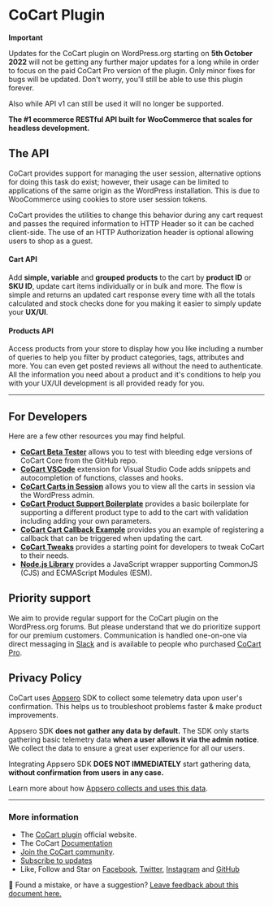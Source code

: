 # CoCart Plugin

**Important**

Updates for the CoCart plugin on WordPress.org starting on **5th October 2022** will not be getting any further major updates for a long while in order to focus on the paid CoCart Pro version of the plugin. Only minor fixes for bugs will be updated. Don't worry, you'll still be able to use this plugin forever.

Also while API v1 can still be used it will no longer be supported.

**The #1 ecommerce RESTful API built for WooCommerce that scales for headless development.**

## The API

CoCart provides support for managing the user session, alternative options for doing this task do exist; however, their usage can be limited to applications of the same origin as the WordPress installation. This is due to WooCommerce using cookies to store user session tokens.

CoCart provides the utilities to change this behavior during any cart request and passes the required information to HTTP Header so it can be cached client-side. The use of an HTTP Authorization header is optional allowing users to shop as a guest.

#### Cart API

Add **simple, variable** and **grouped products** to the cart by **product ID** or **SKU ID**, update cart items individually or in bulk and more. The flow is simple and returns an updated cart response every time with all the totals calculated and stock checks done for you making it easier to simply update your **UX/UI**.

#### Products API

Access products from your store to display how you like including a number of queries to help you filter by product categories, tags, attributes and more. You can even get posted reviews all without the need to authenticate. All the information you need about a product and it's conditions to help you with your UX/UI development is all provided ready for you.

---

## For Developers

Here are a few other resources you may find helpful.

* **[CoCart Beta Tester](https://github.com/co-cart/cocart-beta-tester)** allows you to test with bleeding edge versions of CoCart Core from the GitHub repo.
* **[CoCart VSCode](https://github.com/co-cart/cocart-vscode)** extension for Visual Studio Code adds snippets and autocompletion of functions, classes and hooks.
* **[CoCart Carts in Session](https://github.com/co-cart/cocart-carts-in-session)** allows you to view all the carts in session via the WordPress admin.
* **[CoCart Product Support Boilerplate](https://github.com/co-cart/cocart-product-support-boilerplate)** provides a basic boilerplate for supporting a different product type to add to the cart with validation including adding your own parameters.
* **[CoCart Cart Callback Example](https://github.com/co-cart/cocart-cart-callback-example)** provides you an example of registering a callback that can be triggered when updating the cart.
* **[CoCart Tweaks](https://github.com/co-cart/co-cart-tweaks)** provides a starting point for developers to tweak CoCart to their needs.
* **[Node.js Library](https://www.npmjs.com/package/@cocart/cocart-rest-api)** provides a JavaScript wrapper supporting CommonJS (CJS) and ECMAScript Modules (ESM).

## Priority support

We aim to provide regular support for the CoCart plugin on the WordPress.org forums. But please understand that we do prioritize support for our premium customers. Communication is handled one-on-one via direct messaging in [Slack](https://app.slack.com/client/TD85PLSMA/) and is available to people who purchased [CoCart Pro](https://cocart.xyz/pro/?utm_medium=wp.org&utm_source=wordpressorg&utm_campaign=readme&utm_content=cocart).

## Privacy Policy 

CoCart uses [Appsero](https://appsero.com) SDK to collect some telemetry data upon user's confirmation. This helps us to troubleshoot problems faster & make product improvements.

Appsero SDK **does not gather any data by default.** The SDK only starts gathering basic telemetry data **when a user allows it via the admin notice**. We collect the data to ensure a great user experience for all our users. 

Integrating Appsero SDK **DOES NOT IMMEDIATELY** start gathering data, **without confirmation from users in any case.**

Learn more about how [Appsero collects and uses this data](https://appsero.com/privacy-policy/).

---

### More information

* The [CoCart plugin](https://cocart.xyz/) official website.
* The CoCart [Documentation](https://docs.cocart.xyz/)
* [Join the CoCart community](https://cocart.xyz/community/).
* [Subscribe to updates](http://eepurl.com/dKIYXE)
* Like, Follow and Star on [Facebook](https://www.facebook.com/cocartforwc/), [Twitter](https://twitter.com/cocartapi), [Instagram](https://www.instagram.com/co_cart/) and [GitHub](https://github.com/co-cart/co-cart)

🐞 Found a mistake, or have a suggestion? [Leave feedback about this document here.](https://github.com/co-cart/co-cart/issues/new?assignees=&labels=type%3A+documentation&template=doc_feedback.md&title=Feedback+on+./plugins/cocart/README.md)
